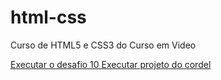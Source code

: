 # html-css
 
Curso de HTML5 e CSS3 do Curso em Video

<a href="https://tiagocabrals.github.io/html-css/desafios/desafio010/index.html">Executar o desafio 10
<a href="https://tiagocabrals.github.io/projeto-cordel/">Executar projeto do cordel
